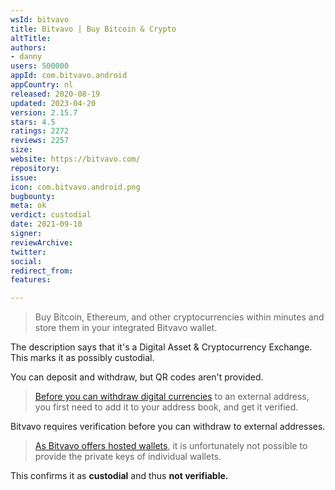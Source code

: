 ```yaml
---
wsId: bitvavo
title: Bitvavo | Buy Bitcoin & Crypto
altTitle: 
authors:
- danny
users: 500000
appId: com.bitvavo.android
appCountry: nl
released: 2020-08-19
updated: 2023-04-20
version: 2.15.7
stars: 4.5
ratings: 2272
reviews: 2257
size: 
website: https://bitvavo.com/
repository: 
issue: 
icon: com.bitvavo.android.png
bugbounty: 
meta: ok
verdict: custodial
date: 2021-09-10
signer: 
reviewArchive: 
twitter: 
social: 
redirect_from: 
features: 

---
```


> Buy Bitcoin, Ethereum, and other cryptocurrencies within minutes and store them in your integrated Bitvavo wallet.

The description says that it's a Digital Asset & Cryptocurrency Exchange. This marks it as possibly custodial.

You can deposit and withdraw, but QR codes aren't provided.

> [Before you can withdraw digital currencies](https://support.bitvavo.com/l/en/article/vp1kqa4i31-send-to-external-wallet) to an external address, you first need to add it to your address book, and get it verified.

Bitvavo requires verification before you can withdraw to external addresses.

> [As Bitvavo offers hosted wallets](https://support.bitvavo.com/l/en/article/3csr6klkfp-private-keys-hosted-wallet), it is unfortunately not possible to provide the private keys of individual wallets. 

This confirms it as **custodial** and thus **not verifiable.**